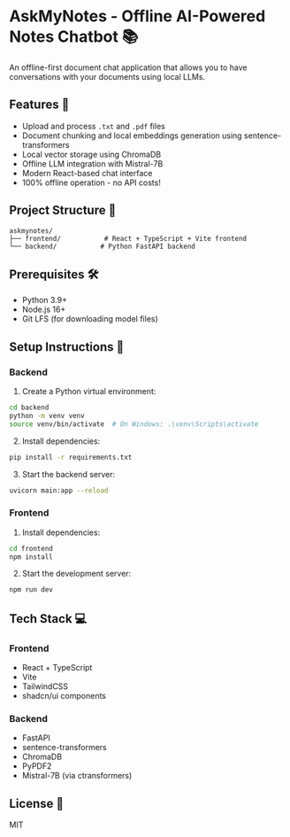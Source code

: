 # AskMyNotes - Offline AI-Powered Notes Chatbot 📚

An offline-first document chat application that allows you to have conversations with your documents using local LLMs.

## Features 🌟

- Upload and process `.txt` and `.pdf` files
- Document chunking and local embeddings generation using sentence-transformers
- Local vector storage using ChromaDB
- Offline LLM integration with Mistral-7B
- Modern React-based chat interface
- 100% offline operation - no API costs!

## Project Structure 📁

```
askmynotes/
├── frontend/           # React + TypeScript + Vite frontend
└── backend/           # Python FastAPI backend
```

## Prerequisites 🛠️

- Python 3.9+
- Node.js 16+
- Git LFS (for downloading model files)

## Setup Instructions 🚀

### Backend

1. Create a Python virtual environment:
```bash
cd backend
python -m venv venv
source venv/bin/activate  # On Windows: .\venv\Scripts\activate
```

2. Install dependencies:
```bash
pip install -r requirements.txt
```

3. Start the backend server:
```bash
uvicorn main:app --reload
```

### Frontend

1. Install dependencies:
```bash
cd frontend
npm install
```

2. Start the development server:
```bash
npm run dev
```

## Tech Stack 💻

### Frontend
- React + TypeScript
- Vite
- TailwindCSS
- shadcn/ui components

### Backend
- FastAPI
- sentence-transformers
- ChromaDB
- PyPDF2
- Mistral-7B (via ctransformers)

## License 📄

MIT 
